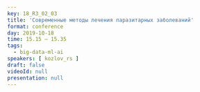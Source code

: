 ```yaml
---
key: 18_R3_02_03
title: 'Современные методы лечения паразитарных заболеваний'
format: conference
day: 2019-10-18
time: 15.15 – 15.35
tags:
  - big-data-ml-ai
speakers: [ kozlov_rs ]
draft: false
videoId: null
presentation: null
---
```


